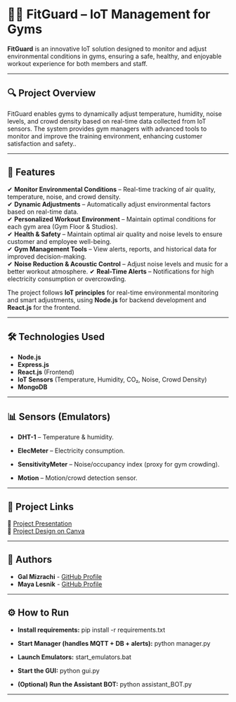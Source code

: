 # 🏋️‍♂️ FitGuard – IoT Management for Gyms

**FitGuard** is an innovative IoT solution designed to monitor and adjust environmental conditions in gyms, ensuring a safe, healthy, and enjoyable workout experience for both members and staff.

---

## 🔍 **Project Overview**

FitGuard enables gyms to dynamically adjust temperature, humidity, noise levels, and crowd density based on real-time data collected from IoT sensors.
The system provides gym managers with advanced tools to monitor and improve the training environment, enhancing customer satisfaction and safety..

---

## 🚀 Features

✔ **Monitor Environmental Conditions** – Real-time tracking of air quality, temperature, noise, and crowd density.  
✔ **Dynamic Adjustments** – Automatically adjust environmental factors based on real-time data.  
✔ **Personalized Workout Environment** – Maintain optimal conditions for each gym area (Gym Floor & Studios).  
✔ **Health & Safety** – Maintain optimal air quality and noise levels to ensure customer and employee well-being.  
✔ **Gym Management Tools** – View alerts, reports, and historical data for improved decision-making.  
✔ **Noise Reduction & Acoustic Control** – Adjust noise levels and music for a better workout atmosphere. 
✔ **Real-Time Alerts** – Notifications for high electricity consumption or overcrowding. 

The project follows **IoT principles** for real-time environmental monitoring and smart adjustments, using **Node.js** for backend development and **React.js** for the frontend.

---

## 🛠 Technologies Used

- **Node.js**
- **Express.js**
- **React.js** (Frontend)
- **IoT Sensors** (Temperature, Humidity, CO₂, Noise, Crowd Density)
- **MongoDB**

---

## 📊 Sensors (Emulators)
- **DHT-1** – Temperature & humidity.

- **ElecMeter** – Electricity consumption.

- **SensitivityMeter** – Noise/occupancy index (proxy for gym crowding).

- **Motion** – Motion/crowd detection sensor.

---

## 🔗 **Project Links**  

📌 [Project Presentation](https://www.youtube.com/watch?v=kY96Prmqh8o)  
📌 [Project Design on Canva](https://www.canva.com/design/DAGdxlUPqSQ/T0AoYankSs7rAPMulDDP5A/edit?utm_content=DAGdxlUPqSQ&utm_campaign=designshare&utm_medium=link2&utm_source=sharebutton)  

---

## 👥 **Authors**  

- **Gal Mizrachi** - [GitHub Profile](https://github.com/GalMizrachi)  
- **Maya Lesnik** - [GitHub Profile](https://github.com/mayalesnik)  

---

## ⚙️ **How to Run**
- **Install requirements:**
 pip install -r requirements.txt

- **Start Manager (handles MQTT + DB + alerts):**
 python manager.py

- **Launch Emulators:**
 start_emulators.bat

- **Start the GUI:**
  python gui.py

- **(Optional) Run the Assistant BOT:**
 python assistant_BOT.py

 ---